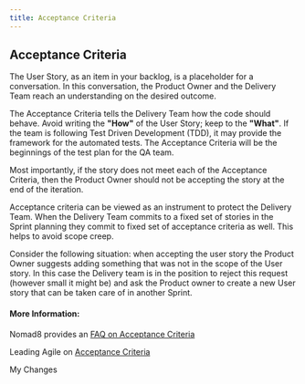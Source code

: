 ```yaml
---
title: Acceptance Criteria
---
```

## Acceptance Criteria

The User Story, as an item in your backlog, is a placeholder for a conversation. In this conversation,
the Product Owner and the Delivery Team reach an understanding on the desired outcome.

The Acceptance Criteria tells the Delivery Team how the code should behave. Avoid writing the **"How"** of the User Story; keep to the **"What"**.
If the team is following Test Driven Development (TDD), it may provide the framework for the automated tests.
The Acceptance Criteria will be the beginnings of the test plan for the QA team.

Most importantly, if the story does not meet each of the Acceptance Criteria, then the Product Owner should not be accepting the story at the end of the iteration.

Acceptance criteria can be viewed as an instrument to protect the Delivery Team. When the Delivery Team commits to a fixed set of stories in the Sprint planning they commit to fixed set of acceptance criteria as well. This helps to avoid scope creep.

Consider the following situation: when accepting the user story the Product Owner suggests adding something that was not in the scope of the User story. In this case the Delivery team is in the position to reject this request (however small it might be) and ask the Product owner to create a new User story that can be taken care of in another Sprint. 


#### More Information:

Nomad8 provides an [FAQ on Acceptance Criteria](https://nomad8.com/acceptance_criteria/)

Leading Agile on [Acceptance Criteria](https://www.leadingagile.com/2014/09/acceptance-criteria/)


My Changes

